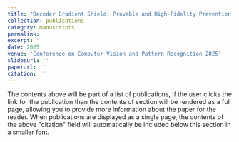 ```yaml
---
title: "Decoder Gradient Shield: Provable and High-Fidelity Prevention of Gradient-Based Box-Free Watermark Removal"
collection: publications
category: manuscripts
permalink: 
excerpt: ''
date: 2025
venue: 'Conference on Computer Vision and Pattern Recognition 2025'
slidesurl: ''
paperurl: ''
citation: ''
---
```


The contents above will be part of a list of publications, if the user clicks the link for the publication than the contents of section will be rendered as a full page, allowing you to provide more information about the paper for the reader. When publications are displayed as a single page, the contents of the above "citation" field will automatically be included below this section in a smaller font.
